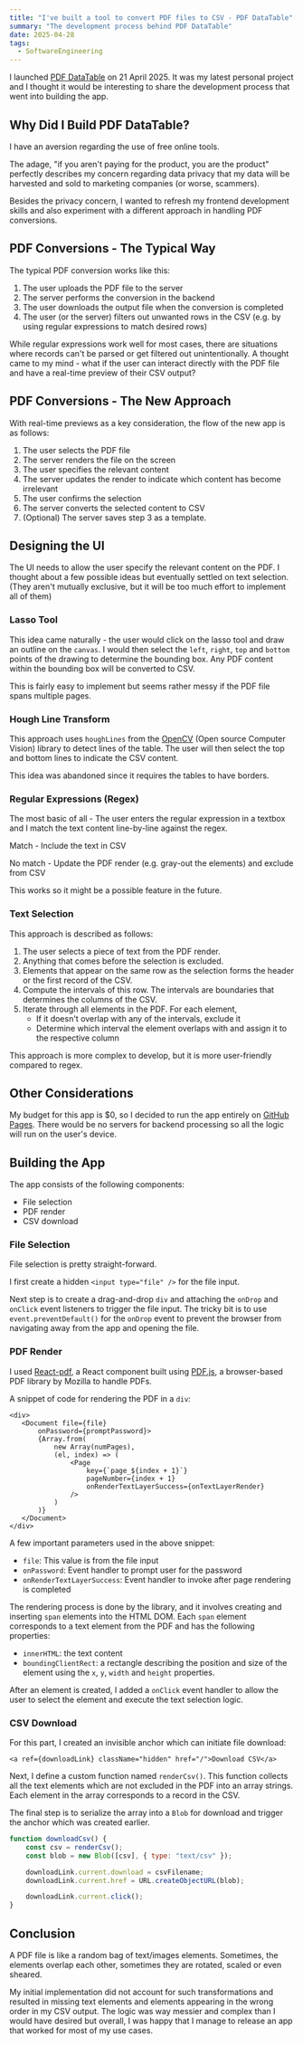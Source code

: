 ```yaml
---
title: "I've built a tool to convert PDF files to CSV - PDF DataTable"
summary: "The development process behind PDF DataTable"
date: 2025-04-28
tags:
  - SoftwareEngineering
---
```

I launched [PDF DataTable](https://pdf-datatable.hanwg.top) on 21 April 2025.
It was my latest personal project and I thought it would be interesting to share the development process that went into building the app.

## Why Did I Build PDF DataTable?

I have an aversion regarding the use of free online tools.

The adage, "if you aren't paying for the product, you are the product" perfectly describes my concern regarding data privacy that my data will be harvested and sold to marketing companies (or worse, scammers).

Besides the privacy concern, I wanted to refresh my frontend development skills and also experiment with a different approach in handling PDF conversions.

## PDF Conversions - The Typical Way

The typical PDF conversion works like this:
1) The user uploads the PDF file to the server
2) The server performs the conversion in the backend
3) The user downloads the output file when the conversion is completed
4) The user (or the server) filters out unwanted rows in the CSV (e.g. by using regular expressions to match desired rows)

While regular expressions work well for most cases, there are situations where records can't be parsed or get filtered out unintentionally.
A thought came to my mind - what if the user can interact directly with the PDF file and have a real-time preview of their CSV output?

## PDF Conversions - The New Approach

With real-time previews as a key consideration, the flow of the new app is as follows:
1) The user selects the PDF file
2) The server renders the file on the screen
3) The user specifies the relevant content
4) The server updates the render to indicate which content has become irrelevant
5) The user confirms the selection
6) The server converts the selected content to CSV
7) (Optional) The server saves step 3 as a template.

## Designing the UI

The UI needs to allow the user specify the relevant content on the PDF.
I thought about a few possible ideas but eventually settled on text selection.
(They aren't mutually exclusive, but it will be too much effort to implement all of them)

### Lasso Tool

This idea came naturally - the user would click on the lasso tool and draw an outline on the `canvas`.
I would then select the `left`, `right`, `top` and `bottom` points of the drawing to determine the bounding box.
Any PDF content within the bounding box will be converted to CSV.

This is fairly easy to implement but seems rather messy if the PDF file spans multiple pages. 

### Hough Line Transform

This approach uses `houghLines` from the [OpenCV](https://opencv.org/) (Open source Computer Vision) library to detect lines of the table.
The user will then select the top and bottom lines to indicate the CSV content.

This idea was abandoned since it requires the tables to have borders. 

### Regular Expressions (Regex)

The most basic of all - The user enters the regular expression in a textbox and I match the text content line-by-line against the regex.

Match - Include the text in CSV

No match - Update the PDF render (e.g. gray-out the elements) and exclude from CSV

This works so it might be a possible feature in the future.

### Text Selection

This approach is described as follows:
1) The user selects a piece of text from the PDF render.
2) Anything that comes before the selection is excluded.
3) Elements that appear on the same row as the selection forms the header or the first record of the CSV.
4) Compute the intervals of this row. The intervals are boundaries that determines the columns of the CSV. 
5) Iterate through all elements in the PDF. For each element, 
    - If it doesn't overlap with any of the intervals, exclude it 
    - Determine which interval the element overlaps with and assign it to the respective column

This approach is more complex to develop, but it is more user-friendly compared to regex.

## Other Considerations

My budget for this app is $0, so I decided to run the app entirely on [GitHub Pages](https://pages.github.com/).
There would be no servers for backend processing so all the logic will run on the user's device.

## Building the App

The app consists of the following components:
- File selection
- PDF render
- CSV download

### File Selection

File selection is pretty straight-forward.

I first create a hidden `<input type="file" />` for the file input.

Next step is to create a drag-and-drop `div` and attaching the `onDrop` and `onClick` event listeners to trigger the file input.
The tricky bit is to use `event.preventDefault()` for the `onDrop` event to prevent the browser from navigating away from the app and opening the file.

### PDF Render

I used [React-pdf](https://react-pdf.org/), a React component built using [PDF.js](https://mozilla.github.io/pdf.js/), a browser-based PDF library by Mozilla to handle PDFs.

A snippet of code for rendering the PDF in a `div`:
```
<div>
   <Document file={file}
       onPassword={promptPassword}>
       {Array.from(
           new Array(numPages),
           (el, index) => (
               <Page
                   key={`page_${index + 1}`}
                   pageNumber={index + 1}
                   onRenderTextLayerSuccess={onTextLayerRender}
               />
           )
       )}
   </Document>
</div>
```

A few important parameters used in the above snippet:
- `file`: This value is from the file input
- `onPassword`: Event handler to prompt user for the password
- `onRenderTextLayerSuccess`: Event handler to invoke after page rendering is completed

The rendering process is done by the library, and it involves creating and inserting `span` elements into the HTML DOM.
Each `span` element corresponds to a text element from the PDF and has the following properties:
- `innerHTML`: the text content
- `boundingClientRect`: a rectangle describing the position and size of the element using the `x`, `y`, `width` and `height` properties.

After an element is created, I added a `onClick` event handler to allow the user to select the element and execute the text selection logic. 

### CSV Download

For this part, I created an invisible anchor which can initiate file download:
```
<a ref={downloadLink} className="hidden" href="/">Download CSV</a>
```

Next, I define a custom function named `renderCsv()`.
This function collects all the text elements which are not excluded in the PDF into an array strings.
Each element in the array corresponds to a record in the CSV.

The final step is to serialize the array into a `Blob` for download and trigger the anchor which was created earlier.
```javascript
function downloadCsv() {
    const csv = renderCsv();
    const blob = new Blob([csv], { type: "text/csv" });

    downloadLink.current.download = csvFilename;
    downloadLink.current.href = URL.createObjectURL(blob);

    downloadLink.current.click();
}
```

## Conclusion

A PDF file is like a random bag of text/images elements. Sometimes, the elements overlap each other, sometimes they are rotated, scaled or even sheared.

My initial implementation did not account for such transformations and resulted in missing text elements and elements appearing in the wrong order in my CSV output.
The logic was way messier and complex than I would have desired but overall, I was happy that I manage to release an app that worked for most of my use cases. 
